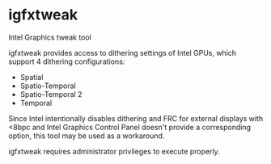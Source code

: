 # igfxtweak
Intel Graphics tweak tool

igfxtweak provides access to dithering settings of Intel GPUs, which support 4 dithering configurations:
- Spatial
- Spatio-Temporal
- Spatio-Temporal 2
- Temporal

Since Intel intentionally disables dithering and FRC for external displays with <8bpc
and Intel Graphics Control Panel doesn't provide a corresponding option, this tool may
be used as a workaround.

igfxtweak requires administrator privileges to execute properly.
